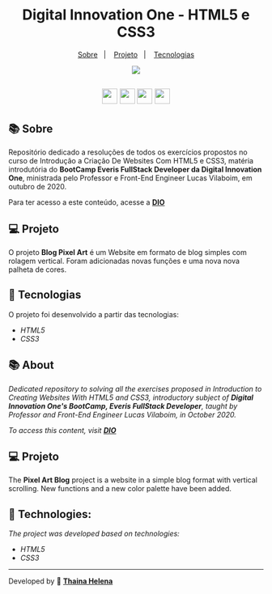 <h1 align="center"> 
    Digital Innovation One - HTML5 e CSS3
</h1>

<p align="center">
  <a href="#-sobre">Sobre</a>&nbsp;&nbsp;&nbsp;|&nbsp;&nbsp;&nbsp;
  <a href="#-projeto">Projeto</a>&nbsp;&nbsp;&nbsp;|&nbsp;&nbsp;&nbsp;
  <a href="#-tecnologias">Tecnologias</a>
</p>


<p align="center">
    <img src="https://i.imgur.com/gqYL4kw.jpg">
</p>

<h2 align="center">
    <a href="https://www.facebook.com/digitalinnovationone" target="_blank"><img class="link" src="https://i.imgur.com/s9wDAAI.png?1" width="30rem"></a> <a href="https://www.youtube.com/results?search_query=digital+innovation+one" target="_blank"><img class="link" src="https://i.imgur.com/zG40AZC.png?1" width="30rem"></a> <a href="https://twitter.com/dio4tech" target="_blank"><img class="link" src="https://i.imgur.com/0Xfla8g.png?1" width="30rem"></a> <a href="https://web.digitalinnovation.one/" target="_blank"><img class="link" src="https://i.imgur.com/skUash9.png?1" width="30rem"></a>
</h2>

## 📚 Sobre

Repositório dedicado a resoluções de todos os exercícios propostos no curso de Introdução a Criação De Websites Com HTML5 e CSS3, matéria introdutória do **BootCamp Everis FullStack Developer da Digital Innovation One**, ministrada pelo Professor e Front-End Engineer Lucas Vilaboim, em outubro de 2020.

Para ter acesso a este conteúdo, acesse a [**DIO**](https://web.digitalinnovation.one/)                                   

## 💻 Projeto

O projeto **Blog Pixel Art** é um Website em formato de blog simples com rolagem vertical. Foram adicionadas novas funções e uma nova nova palheta de cores.

## 🚀 Tecnologias

O projeto foi desenvolvido a partir das tecnologias:

- *HTML5*
- *CSS3*


## 📚 About

*Dedicated repository to solving all the exercises proposed in Introduction to Creating Websites With HTML5 and CSS3, introductory subject of **Digital Innovation One's BootCamp, Everis FullStack Developer**, taught by Professor and Front-End Engineer Lucas Vilaboim, in October 2020.*

*To access this content, visit [**DIO**](https://web.digitalinnovation.one/)*                                  

## 💻 Projeto

The **Pixel Art Blog** project is a website in a simple blog format with vertical scrolling. New functions and a new color palette have been added.

## 🚀 Technologies:

*The project was developed based on technologies:*

- *HTML5*
- *CSS3*

--------------

Developed by 🍁 [**Thaina Helena**](https://github.com/Thainahelena)
